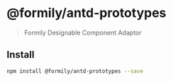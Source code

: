# @formily/antd-prototypes

> Formily Designable Component Adaptor

## Install

```bash
npm install @formily/antd-prototypes --save
```
